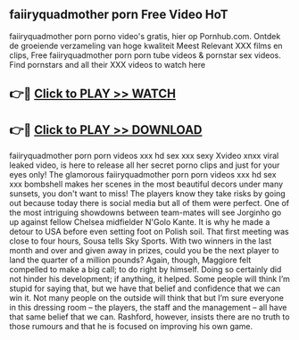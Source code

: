 ## faiiryquadmother porn Free Video HoT 

faiiryquadmother porn porno video's gratis, hier op Pornhub.com. Ontdek de groeiende verzameling van hoge kwaliteit Meest Relevant XXX films en clips,
Free faiiryquadmother porn porn tube videos & pornstar sex videos. Find pornstars and all their XXX videos to watch here


## 👉🔴 [Click to PLAY >> WATCH](http://us.freeplayer.one?title=faiiryquadmother_porn&ref=16D)

## 👉🔴 [Click to PLAY >> DOWNLOAD](http://us.freeplayer.one?title=faiiryquadmother_porn&ref=16D)


faiiryquadmother porn porn videos xxx hd sex xxx sexy Xvideo xnxx viral leaked video, is here to release all her secret porno clips and just for your eyes only! The glamorous faiiryquadmother porn porn videos xxx hd sex xxx bombshell makes her scenes in the most beautiful decors under many sunsets, you don't want to miss! The players know they take risks by going out because today there is social media but all of them were perfect. One of the most intriguing showdowns between team-mates will see Jorginho go up against fellow Chelsea midfielder N'Golo Kante. It is why he made a detour to USA before even setting foot on Polish soil. That first meeting was close to four hours, Sousa tells Sky Sports. With two winners in the last month and over and given away in prizes, could you be the next player to land the quarter of a million pounds? Again, though, Maggiore felt compelled to make a big call; to do right by himself. Doing so certainly did not hinder his development; if anything, it helped. Some people will think I’m stupid for saying that, but we have that belief and confidence that we can win it. Not many people on the outside will think that but I’m sure everyone in this dressing room – the players, the staff and the management – all have that same belief that we can. Rashford, however, insists there are no truth to those rumours and that he is focused on improving his own game.